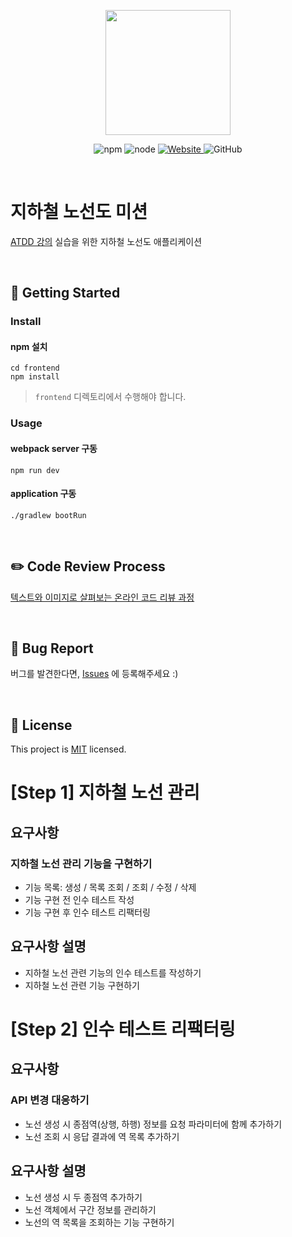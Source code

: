 <p align="center">
    <img width="200px;" src="https://raw.githubusercontent.com/woowacourse/atdd-subway-admin-frontend/master/images/main_logo.png"/>
</p>
<p align="center">
  <img alt="npm" src="https://img.shields.io/badge/npm-%3E%3D%205.5.0-blue">
  <img alt="node" src="https://img.shields.io/badge/node-%3E%3D%209.3.0-blue">
  <a href="https://edu.nextstep.camp/c/R89PYi5H" alt="nextstep atdd">
    <img alt="Website" src="https://img.shields.io/website?url=https%3A%2F%2Fedu.nextstep.camp%2Fc%2FR89PYi5H">
  </a>
  <img alt="GitHub" src="https://img.shields.io/github/license/next-step/atdd-subway-admin">
</p>

<br>

# 지하철 노선도 미션
[ATDD 강의](https://edu.nextstep.camp/c/R89PYi5H) 실습을 위한 지하철 노선도 애플리케이션

<br>

## 🚀 Getting Started

### Install
#### npm 설치
```
cd frontend
npm install
```
> `frontend` 디렉토리에서 수행해야 합니다.

### Usage
#### webpack server 구동
```
npm run dev
```
#### application 구동
```
./gradlew bootRun
```
<br>

## ✏️ Code Review Process
[텍스트와 이미지로 살펴보는 온라인 코드 리뷰 과정](https://github.com/next-step/nextstep-docs/tree/master/codereview)

<br>

## 🐞 Bug Report

버그를 발견한다면, [Issues](https://github.com/next-step/atdd-subway-admin/issues) 에 등록해주세요 :)

<br>

## 📝 License

This project is [MIT](https://github.com/next-step/atdd-subway-admin/blob/master/LICENSE.md) licensed.

# [Step 1] 지하철 노선 관리
## 요구사항
### 지하철 노선 관리 기능을 구현하기 
 - 기능 목록: 생성 / 목록 조회 / 조회 / 수정 / 삭제
 - 기능 구현 전 인수 테스트 작성
 - 기능 구현 후 인수 테스트 리팩터링

## 요구사항 설명
 - 지하철 노선 관련 기능의 인수 테스트를 작성하기
 - 지하철 노선 관련 기능 구현하기 

# [Step 2] 인수 테스트 리팩터링
## 요구사항
### API 변경 대응하기
 - 노선 생성 시 종점역(상행, 하행) 정보를 요청 파라미터에 함께 추가하기
 - 노선 조회 시 응답 결과에 역 목록 추가하기
   
## 요구사항 설명
 - 노선 생성 시 두 종점역 추가하기
 - 노선 객체에서 구간 정보를 관리하기
 - 노선의 역 목록을 조회하는 기능 구현하기
